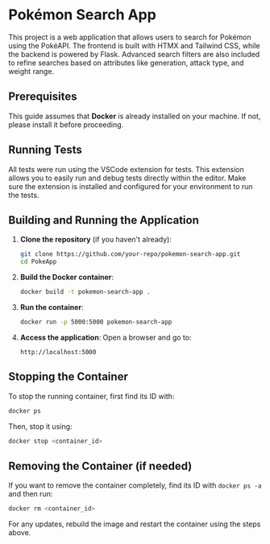# Pokémon Search App

This project is a web application that allows users to search for Pokémon using the PokéAPI. The frontend is built with HTMX and Tailwind CSS, while the backend is powered by Flask. Advanced search filters are also included to refine searches based on attributes like generation, attack type, and weight range.

## Prerequisites
This guide assumes that **Docker** is already installed on your machine. If not, please install it before proceeding.

## Running Tests
All tests were run using the VSCode extension for tests. This extension allows you to easily run and debug tests directly within the editor. Make sure the extension is installed and configured for your environment to run the tests.

## Building and Running the Application

1. **Clone the repository** (if you haven't already):
   ```sh
   git clone https://github.com/your-repo/pokemon-search-app.git
   cd PokeApp
   ```

2. **Build the Docker container**:
   ```sh
   docker build -t pokemon-search-app .
   ```

3. **Run the container**:
   ```sh
   docker run -p 5000:5000 pokemon-search-app
   ```

4. **Access the application**:
   Open a browser and go to:
   ```
   http://localhost:5000
   ```



## Stopping the Container
To stop the running container, first find its ID with:
```sh
docker ps
```
Then, stop it using:
```sh
docker stop <container_id>
```

## Removing the Container (if needed)
If you want to remove the container completely, find its ID with `docker ps -a` and then run:
```sh
docker rm <container_id>
```

For any updates, rebuild the image and restart the container using the steps above.

